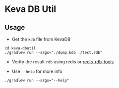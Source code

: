 # Keva DB Util

## Usage
- Get the `kdb` file from KevaDB
```shell
cd keva-dbutil
./gradlew run --args="./dump.kdb ./test.rdb"
```
- Verify the result `rdb` using redis or [redis-rdb-tools](https://github.com/sripathikrishnan/redis-rdb-tools)

- Use `--help` for more info
```shell
./gradlew run --args="--help"
```